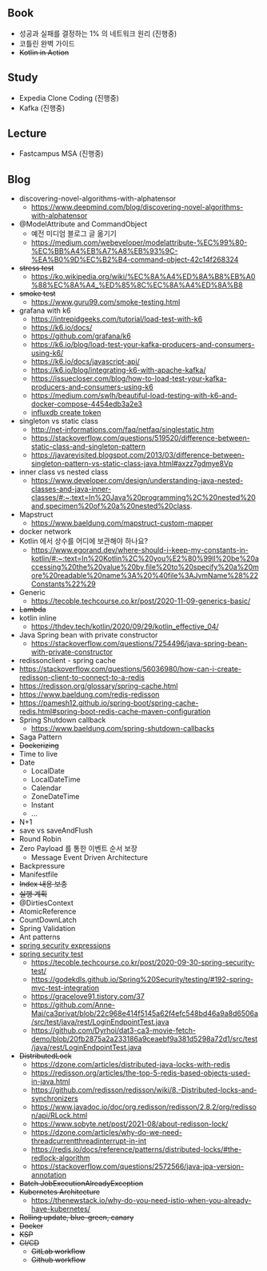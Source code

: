 ## Book

- 성공과 실패를 결정하는 1% 의 네트워크 원리 (진행중)
- 코틀린 완벽 가이드
- ~~Kotlin in Action~~

## Study

- Expedia Clone Coding (진행중)
- Kafka (진행중)

## Lecture

- Fastcampus MSA (진행중)

## Blog

- discovering-novel-algorithms-with-alphatensor
  - https://www.deepmind.com/blog/discovering-novel-algorithms-with-alphatensor
- @ModelAttribute and CommandObject
  - 예전 미디엄 블로그 글 옮기기
  - https://medium.com/webeveloper/modelattribute-%EC%99%80-%EC%BB%A4%EB%A7%A8%EB%93%9C-%EA%B0%9D%EC%B2%B4-command-object-42c14f268324
- ~~stress test~~
  - https://ko.wikipedia.org/wiki/%EC%8A%A4%ED%8A%B8%EB%A0%88%EC%8A%A4_%ED%85%8C%EC%8A%A4%ED%8A%B8
- ~~smoke test~~
  - https://www.guru99.com/smoke-testing.html
- grafana with k6
  - https://intrepidgeeks.com/tutorial/load-test-with-k6
  - https://k6.io/docs/
  - https://github.com/grafana/k6
  - https://k6.io/blog/load-test-your-kafka-producers-and-consumers-using-k6/
  - https://k6.io/docs/javascript-api/
  - https://k6.io/blog/integrating-k6-with-apache-kafka/
  - https://issuecloser.com/blog/how-to-load-test-your-kafka-producers-and-consumers-using-k6
  - https://medium.com/swlh/beautiful-load-testing-with-k6-and-docker-compose-4454edb3a2e3
  - [influxdb create token](https://docs.influxdata.com/influxdb/v2.0/security/tokens/create-token/)
- singleton vs static class
  - http://net-informations.com/faq/netfaq/singlestatic.htm
  - https://stackoverflow.com/questions/519520/difference-between-static-class-and-singleton-pattern
  - https://javarevisited.blogspot.com/2013/03/difference-between-singleton-pattern-vs-static-class-java.html#axzz7gdmye8Vp
- inner class vs nested class
  - https://www.developer.com/design/understanding-java-nested-classes-and-java-inner-classes/#:~:text=In%20Java%20programming%2C%20nested%20and,specimen%20of%20a%20nested%20class.
- Mapstruct
  - https://www.baeldung.com/mapstruct-custom-mapper
- docker network 
- Kotlin 에서 상수를 어디에 보관해야 하나요?
  - https://www.egorand.dev/where-should-i-keep-my-constants-in-kotlin/#:~:text=In%20Kotlin%2C%20you%E2%80%99ll%20be%20accessing%20the%20value%20by,file%20to%20specify%20a%20more%20readable%20name%3A%20%40file%3AJvmName%28%22Constants%22%29
- Generic
  - https://tecoble.techcourse.co.kr/post/2020-11-09-generics-basic/
- ~~Lambda~~
- kotlin inline
  - https://thdev.tech/kotlin/2020/09/29/kotlin_effective_04/
- Java Spring bean with private constructor
  - https://stackoverflow.com/questions/7254496/java-spring-bean-with-private-constructor
- redissonclient - spring cache
 - https://stackoverflow.com/questions/56036980/how-can-i-create-redisson-client-to-connect-to-a-redis
 - https://redisson.org/glossary/spring-cache.html
 - https://www.baeldung.com/redis-redisson
 - https://pamesh12.github.io/spring-boot/spring-cache-redis.html#spring-boot-redis-cache-maven-configuration
- Spring Shutdown callback
  - https://www.baeldung.com/spring-shutdown-callbacks
- Saga Pattern
- ~~Dockerizing~~
- Time to live
- Date
  - LocalDate
  - LocalDateTime
  - Calendar
  - ZoneDateTime
  - Instant
  - ...
- N+1
- save vs saveAndFlush
- Round Robin
- Zero Payload 를 통한 이벤트 순서 보장
  - Message Event Driven Architecture
- Backpressure
- Manifestfile
- ~~Index 내용 보충~~
- ~~실행 계획~~
- @DirtiesContext
- AtomicReference
- CountDownLatch
- Spring Validation
- Ant patterns
- [spring security expressions](https://www.baeldung.com/spring-security-expressions)
- [spring security test](https://docs.spring.io/spring-security/site/docs/5.2.x/reference/html/test.html)
  - https://tecoble.techcourse.co.kr/post/2020-09-30-spring-security-test/
  - https://godekdls.github.io/Spring%20Security/testing/#192-spring-mvc-test-integration
  - https://gracelove91.tistory.com/37
  - https://github.com/Anne-Maj/ca3privat/blob/22c968e414f5145a62f4efc548bd46a9a8d6506a/src/test/java/rest/LoginEndpointTest.java
  - https://github.com/Dyrhoi/dat3-ca3-movie-fetch-demo/blob/20fb2875a2a233186a9ceaebf9a381d5298a72d1/src/test/java/rest/LoginEndpointTest.java
- ~~DistributedLock~~
  - https://dzone.com/articles/distributed-java-locks-with-redis
  - https://redisson.org/articles/the-top-5-redis-based-objects-used-in-java.html
  - https://github.com/redisson/redisson/wiki/8.-Distributed-locks-and-synchronizers
  - https://www.javadoc.io/doc/org.redisson/redisson/2.8.2/org/redisson/api/RLock.html
  - https://www.sobyte.net/post/2021-08/about-redisson-lock/
  - https://dzone.com/articles/why-do-we-need-threadcurrentthreadinterrupt-in-int
  - https://redis.io/docs/reference/patterns/distributed-locks/#the-redlock-algorithm
  - https://stackoverflow.com/questions/2572566/java-jpa-version-annotation
- ~~Batch JobExecutionAlreadyException~~
- ~~Kubernetes Architecture~~
  - https://thenewstack.io/why-do-you-need-istio-when-you-already-have-kubernetes/
- ~~Rolling update, blue-green, canary~~
- ~~Docker~~
- ~~KSP~~
- ~~CI/CD~~
  - ~~GitLab workflow~~
  - ~~Github workflow~~
